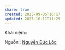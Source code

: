 ```yaml
---
share: true
created: 2023-09-05T16:17
updated: 2023-10-11T11:25
---
```

Khái niệm:: 

Nguồn:: [Nguyễn Đức Lộc](../%CE%9E%20Ngu%E1%BB%93n/Nguy%E1%BB%85n%20%C4%90%E1%BB%A9c%20L%E1%BB%99c.md) 
